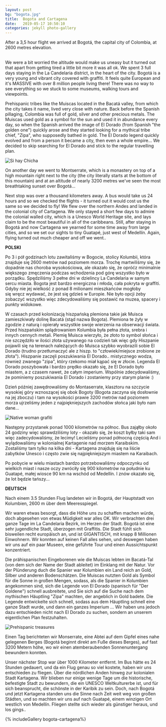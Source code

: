 ```yaml
---
layout: post
bg: "bogota.jpg"
title:  Bogota and Cartagena
date:   2019-05-17 10:50:10 
categories: jekyll photo-gallery
---
```


After a 3,5 hour flight we arrived at Bogotá, the capital city of Colombia, at 2600 metres elevation.<br><br>


We were a bit worried the altitude would make us uneasy but it turned out that apart from getting tired a little bit more it was all ok. We spent 3 full days staying in the La Candelaria district, in the heart of the city. Bogotá is a very young and vibrant city covered with graffiti. It feels quite European and it's MASSIVE with over 8 million people living there! There was no way to see everything so we stuck to some museums, walking tours and viewpoints.
 
Prehispanic tribes like the Muiscas located in the Bacatá valley, from which the city takes it name, lived very close with nature. Back before the Spanish pillaging, Colombia was full of gold, silver and other precious metals. The Muiscas used gold as a symbol for the sun and used it in abundance every day, so when the Spanish arrived the image of El Dorado (from Spanish "the golden one") quickly arose and they started looking for a mythical tribe chief, "Zipa", who supposedly bathed in gold. The El Dorado legend quickly evolved and from a person it became a city, then even a whole empire... We decided to skip searching for El Dorado and stick to the regular travelling plan.

![Si hay Chicha](/assets/images/posts/bogota-cartagena/9.jpg)

On another day we went to Montserrate, which is a monastery on top of a high mountain right next to the city (the city literally starts at the bottom of this mountain) and at an altitude of nearly 3200 metres we've seen the most breathtaking sunset over Bogotá...
 
Next stop was over a thousand kilometers away. A bus would take us 24 hours and so we checked the flights - it turned out it would cost us the same so we decided to fly! We flew over the northern Andes and landed in the colonial city of Cartagena. We only stayed a short few days to admire the colonial walled city, which is a Unesco World Heritage site, and lays claim to be the most beautiful in all of the caribbeans. Still, after staying in Bogotá and now Cartagena we yearned for some time away from large cities, and so we set our sights to tiny Guatapé, just west of Medellín. Again, flying turned out much cheaper and off we went..

<b>POLSKI</b>

Po 3 i pół godzinach lotu zawitaliśmy w Bogocie, stolicy Kolumbii, która znajduje się 2600 metrów nad poziomem morza. Trochę martwiliśmy się, że dopadnie nas choroba wysokościowa, ale okazało się, że opróćz minimalnie większego zmęczenia podczas wchodzenia pod górę wszystko było w porządku. Spędziliśmy 3 pełne dni w dzielincy La Candelaria w samym sercu miasta. Bogota jest bardzo energiczna i młoda, cała pokryta w graffiti. Gdyby nie jej wielkość z ponad 8 milionami mieszkańców mogłoby się wręcz wydawać, że jest się gdzieś w Europie. Nie było opcji żeby zobaczyć wszystko więc zdecydowaliśmy się postawić na muzea, spacery i punkty widokowe.

W czasach przed kolonizacją hiszpańską plemiona takie jak Muisca zamieszkiwały dolinę Bacatá (stąd nazwa Bogota). Plemiona te żyły w zgodzie z naturą i opierały wszystkie swoje wierzenia na obserwacji świata. Przed hiszpańskim splądrowaniem Kolumbia była pełna złota, srebra i innych cennych metali. Plemię Muisca  wierzyło, że złoto to symbol słońca i nie szczędziło w ilości złota używanego na codzień tak więc gdy Hiszpanie pojawili się na terenach należących do Muisca szybko wyobrazili sobie El Dorado (trudno przetłumaczyć ale z hiszp. to "człowiek/miejsce zrobione ze złota"). Hiszpanie zaczęli poszukiwania El Dorado.. mistycznego wodza, również zwanego "zipa", który rzekomo miał kąpać się w złocie. Legenda El Dorado poszybowała i bardzo prędko okazało się, że El Dorado było miastem, a z czasem nawet, że całym imperium. Wspólnie zdecydowaliśmy, że pominiemy poszukiwania El Dorado i zostaniemy przy starym planie :)

Dzień później zawędrowaliśmy do Montaserrate, klasztoru na szczycie wysokiej góry wznoszącej się obok Bogoty (Bogota zaczyna się dosłownie na jej zboczu) i tam na wysokości prawie 3200 metrów nad poziomem morza ujrzeliśmy jeden z najpiękniejszych zachodów słońca jaki było nam dane...

![Native woman grafiti](/assets/images/posts/bogota-cartagena/5.jpg)

Następny przystanek ponad 1000 kilometrów na północ. Bus zająłby około 24 godziny więc sprawdziliśmy loty - okazało się, że koszt byłby taki sam więc zadecydowaliśmy, że lecimy! Lecieliśmy ponad północną częścią And i wylądowaliśmy w kolonialnej Kartagenie nad morzem Karaibskim. Zostaliśmy tam tylko na kilka dni - Kartagena znajduję się na liście zabytków Unesco i często zwie się najpiękniejszym miastem na Karaibach. 

Po pobycie w wielu miastach bardzo potrzebowaliśmy odpoczynku od wielkich miast i nasze oczy zwróciły się 900 kilometrów na południe ku Guatapé, małej wiosce 90 km na wschód od Medellín. I znów okazało się, że lot będzie tańszy...

<b>DEUTSCH</b>

Nach einem 3.5 Stunden Flug landeten wir in Bogotá, der Hauptstadt von Kolumbien, 2600 m über dem Meeresspiegel.

Wir waren etwas besorgt, dass die Höhe uns zu schaffen machen würde, doch abgesehen von etwas Müdigkeit war alles OK. Wir verbrachten drei ganze Tage im La Candelaria Bezirk, im Herzen der Stadt. Bogotá ist eine sehr jugendliche Stadt, überzogen mit Graffitis. Die Stadt fühlt sich bisweilen recht europäisch an, und ist GIGANTISCH, mit knapp 8 Millionen Einwohnern. Wir konnten auf keinen Fall alles sehen, und deswegen haben wir uns auf ein paar Museen, eine geführte Tour und einen Aussichtspunkt konzentriert. 

Die prähispanischen Eingeborenen wie die Muiscas lebten im Bacatá-Tal (von dem sich der Name der Stadt ableitet) im Einklang mit der Natur. Vor der Plünderung duch die Spanier war Kolumbien ein Land reich an Gold, Silber und anderen Bodenschätzen. Die Muiscas nutzten Gold als Symbol für die Sonne in großen Mengen, sodass, als die Spanier in Kolumbien angekommen sind, sich die Legende von El Dorado (spanisch für "Der Goldene") schnell ausbreitete, und Sie sich auf die Suche nach dem mythischen Häuptling "Zipa" machten, der angeblich in Gold badete. Die Legende entwickelte sich schnell, sodass aus dem Häuptling schnell eine ganze Stadt wurde, und dann ein ganzes Imperium ... Wir haben uns jedoch dazu entschieden nicht nach El Dorado zu suchen, sondern an unserem eigentlichen Plan festzuhalten.

![Prehispanic treasures](/assets/images/posts/bogota-cartagena/11.jpg)

Einen Tag berichteten wir Monserrate, eine Abtei auf dem Gipfel eines nahe gelegenen Berges (Bogotá beginnt direkt am Fuße dieses Berges), auf fast 3200 Metern höhe, wo wir einen atemberaubenden Sonnenuntergang bewundern konnten.

Unser nächster Stop war über 1000 Kilometer entfernt. Im Bus hätte es 24 Stunden gedauert, und da ein Flug genau so viel kostete, haben wir uns entschieden zu fliegen. Über die nördlichen Anden hinweg zur kolonialen Stadt Kartagena. Wir blieben nur einige wenige Tage um die historische, befestigte Stadt zu bewundern, die ein UNESCO Weltkulturerbe ist, und für sich beansprucht, die schönste in der Karibik zu sein. Doch, nach Bogotá und jetzt Kartagena standen uns die Sinne nach Zeit weit weg von großen Städten, und so machten wir uns auf nach Guatapé, einem winzigen Ort westlich von Medellín. Fliegen stellte sich wieder als günstiger heraus, und los gings.. 

{% includeGallery bogota-cartagena%}